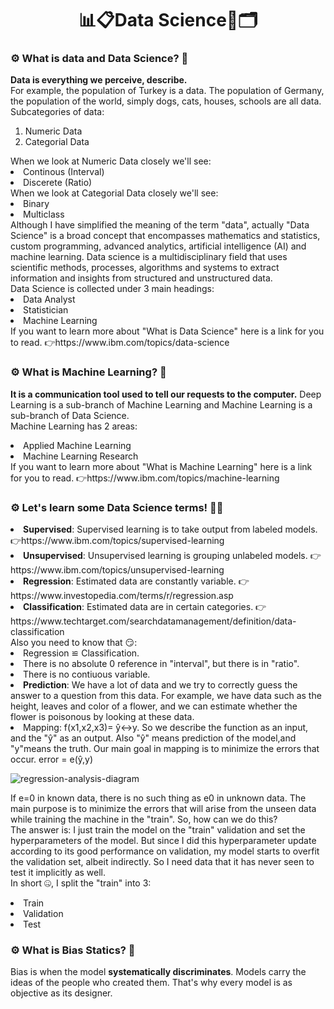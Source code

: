 <h1 align="center" >📊📋Data Science🧮🗂</h1>

<h3>⚙ What is data and Data Science? 🤔</h3>

<p>
  <strong>Data is everything we perceive, describe. </strong> <br>
For example, the population of Turkey is a data. The population of Germany, the population of the world, simply dogs, cats, houses, schools are all data.<br>
Subcategories of data:
  <ol>
    <li>Numeric Data</li>
    <li>Categorial Data</li>
  </ol>
  When we look at Numeric Data closely we'll see:
   <li>Continous (Interval)</li>
    <li>Discerete (Ratio)</li>
  When we look at Categorial Data closely we'll see:
  <li>Binary</li>
    <li>Multiclass</li>
Although I have simplified the meaning of the term "data", actually "Data Science" is a broad concept that encompasses mathematics and statistics, custom programming, advanced analytics, artificial intelligence (AI) and machine learning. Data science is a multidisciplinary field that uses scientific methods, processes, algorithms and systems to extract information and insights from structured and unstructured data. <br>
Data Science is collected under 3 main headings: 
  <li>Data Analyst</li>
   <li>Statistician</li> 
    <li>Machine Learning</li>  
  If you want to learn more about "What is Data Science" here is a link for you to read. 👉https://www.ibm.com/topics/data-science
  </p>
  
<h3>⚙ What is Machine Learning? 🤔</h3>

<p>
  <strong> It is a communication tool used to tell our requests to the computer.</strong> Deep Learning is a sub-branch of Machine Learning and Machine Learning is a sub-branch of Data Science.<br>
  Machine Learning has 2 areas:
  <li>Applied Machine Learning</li>
   <li>Machine Learning Research</li>
 If you want to learn more about "What is Machine Learning" here is a link for you to read. 👉https://www.ibm.com/topics/machine-learning
  </p>

<h3>⚙ Let's learn some Data Science terms! 🦾🤖</h3>

<p>
  <li><strong>Supervised</strong>: Supervised learning is to take output from labeled models. 👉https://www.ibm.com/topics/supervised-learning</li> 
  <li><strong>Unsupervised</strong>: Unsupervised learning is grouping unlabeled models. 👉https://www.ibm.com/topics/unsupervised-learning</li>
  <li><strong>Regression</strong>: Estimated data are constantly variable. 👉https://www.investopedia.com/terms/r/regression.asp </li>
  <li><strong>Classification</strong>: Estimated data are in certain categories. 👉https://www.techtarget.com/searchdatamanagement/definition/data-classification</li> 
  Also you need to know that 😏:
  <li>Regression ≌ Classification.</li>
  <li>There is no absolute 0 reference in "interval", but there is in "ratio".</li>
  <li>There is no  contiuous variable.</li>
  <li><strong>Prediction</strong>: We have a lot of data and we try to correctly guess the answer to a question from this data. For example, we have data such as the height, leaves and color of a flower, and we can estimate whether the flower is poisonous by looking at these data.
  <li>Mapping: f(x1,x2,x3)= ŷ↔y. So we describe the function as an input, and the "ŷ" as an output. Also "ŷ" means prediction of the model,and "y"means the truth. Our main goal in mapping is to minimize the errors that occur. error = e(ŷ,y) </li> 
  
  ![regression-analysis-diagram](https://user-images.githubusercontent.com/108677888/222978636-2f2dd0cd-d5b5-418e-89f4-8fc0a3b9f241.svg) <br>

 If e=0 in known data, there is no such thing as e0 in unknown data. The main purpose is to minimize the errors that will arise from the unseen data while training the machine in the "train". So, how can we do this?  <br>
 The answer is: I just train the model on the "train" validation and set the hyperparameters of the model. But since I did this hyperparameter update according to its good performance on validation, my model starts to overfit the validation set, albeit indirectly. So I need data that it has never seen to test it implicitly as well. <br>
In short 🤐, I split the "train" into 3:
  <li>Train</li>
  <li>Validation</li>
  <li>Test</li>
  
</p>

<h3>⚙ What is Bias Statics? 🤔</h3>
<p>
  Bias is when the model <strong>systematically discriminates</strong>. Models carry the ideas of the people who created them. That's why every model is as objective as its designer.
</p>

  



